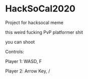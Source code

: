 # HackSoCal2020
Project for hacksocal meme

this weird fucking PvP platformer shit

you can shoot 

Controls:

Player 1:
  WASD, F

Player 2:
  Arrow Key, /
